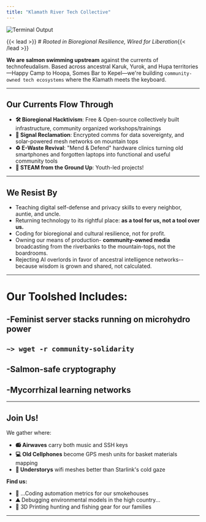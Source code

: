 ```yaml
---
title: "Klamath River Tech Collective"
---
```


<img src="/images/out.gif" alt="Terminal Output" class="mx-auto">

{{< lead >}} # *Rooted in Bioregional Resilience, Wired for Liberation*{{< /lead >}}

**We are salmon swimming upstream** against the currents of technofeudalism. Based across ancestral Karuk, Yurok, and Hupa territories—Happy Camp to Hoopa, Somes Bar to Kepel—we're building ```community-owned tech ecosystems``` where the Klamath meets the keyboard.

---

## Our Currents Flow Through
- **🛠️ Bioregional Hacktivism**: Free & Open-source collectively built infrastructure, community organized workshops/trainings
- **📡 Signal Reclamation**: Encrypted comms for data sovereignty, and solar-powered mesh networks on mountain tops
- **♻️ E-Waste Revival**: "Mend & Defend" hardware clinics turning old smartphones and forgotten laptops into functional and useful community tools
- **🌱 STEAM from the Ground Up**: Youth-led projects!

---

## We Resist By
- Teaching digital self-defense and privacy skills to every neighbor, auntie, and uncle.
- Returning technology to its rightful place: **as a tool for us, not a tool over us.**
- Coding for bioregional and cultural resilience, not for profit.
- Owning our means of production- **community-owned media** broadcasting from the riverbanks to the mountain-tops, not the boardrooms.
- Rejecting AI overlords in favor of ancestral intelligence networks--because wisdom is grown and shared, not calculated.

---

# Our Toolshed Includes:
## -Feminist server stacks running on microhydro power
## ```~> wget -r community-solidarity```
## -Salmon-safe cryptography
## -Mycorrhizal learning networks

---

## Join Us!
We gather where:
- **📻 Airwaves** carry both music and SSH keys
- **💻 Old Cellphones** become GPS mesh units for basket materials mapping
- **🌲 Understorys** wifi meshes better than Starlink's cold gaze

**Find us:**
- **🌉** ...Coding automation metrics for our smokehouses
- **⛰️** Debugging environmental models in the high country...
- **🌊** 3D Printing hunting and fishing gear for our families

---

